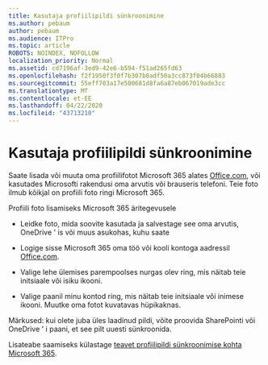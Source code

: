 ```yaml
---
title: Kasutaja profiilipildi sünkroonimine
ms.author: pebaum
author: pebaum
ms.audience: ITPro
ms.topic: article
ROBOTS: NOINDEX, NOFOLLOW
localization_priority: Normal
ms.assetid: cd7196af-3ed9-42e6-b594-f51ad265fd63
ms.openlocfilehash: f2f1950f3f0f7b307b0adf50a3cc873f04b66883
ms.sourcegitcommit: 55eff703a17e500681d8fa6a87eb067019ade3cc
ms.translationtype: MT
ms.contentlocale: et-EE
ms.lasthandoff: 04/22/2020
ms.locfileid: "43713210"
---
```

# <a name="sync-a-users-profile-picture"></a>Kasutaja profiilipildi sünkroonimine

Saate lisada või muuta oma profiilifotot Microsoft 365 alates [Office.com](https://www.office.com), või kasutades Microsofti rakendusi oma arvutis või brauseris telefoni. Teie foto ilmub kõikjal on profiili foto ringi Microsoft 365.

Profiili foto lisamiseks Microsoft 365 äritegevusele

- Leidke foto, mida soovite kasutada ja salvestage see oma arvutis, OneDrive ' is või muus asukohas, kuhu saate

- Logige sisse Microsoft 365 oma töö või kooli kontoga aadressil [Office.com](https://www.office.com).

- Valige lehe ülemises parempoolses nurgas olev ring, mis näitab teie initsiaale või isiku ikooni.

- Valige paanil minu kontod ring, mis näitab teie initsiaale või inimese ikooni. Muutke oma fotot kuvatavas hüpikaknas.

Märkused: kui olete juba üles laadinud pildi, võite proovida SharePointi või OneDrive ' i paani, et see pilt uuesti sünkroonida.

Lisateabe saamiseks külastage [teavet profiilipildi sünkroonimise kohta Microsoft 365](https://support.office.com/article/information-about-profile-picture-synchronization-in-office-365-20594d76-d054-4af4-a660-401133e3d48a).
